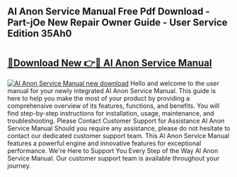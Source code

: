 ## Al Anon Service Manual Free Pdf Download - Part-jOe New Repair Owner Guide - User Service Edition 35Ah0

# <h2><a href="http://bc41012.oget.top/?id=Al+Anon+Service+Manual">🔗Download New 👉🔴 Al Anon Service Manual</a></h2>

[![Al Anon Service Manual new download](https://i.imgur.com/5g1atiW.png)](http://bc41012.oget.top/?id=Al+Anon+Service+Manual)
Hello and welcome to the user manual for your newly integrated Al Anon Service Manual. This guide is here to help you make the most of your product by providing a comprehensive overview of its features, functions, and benefits. You will find step-by-step instructions for installation, usage, maintenance, and troubleshooting. Please Contact Customer Support for Assistance Al Anon Service Manual Should you require any assistance, please do not hesitate to contact our dedicated customer support team. This Al Anon Service Manual features a powerful engine and innovative features for exceptional performance. We're Here to Support You Every Step of the Way Al Anon Service Manual. Our customer support team is available throughout your journey.
